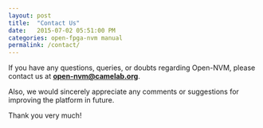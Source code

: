 ```yaml
---
layout: post
title:  "Contact Us"
date:   2015-07-02 05:51:00 PM
categories: open-fpga-nvm manual
permalink: /contact/
---
```


If you have any questions, queries, or doubts regarding Open-NVM, please contact us at **open-nvm@camelab.org**.

Also, we would sincerely appreciate any comments or suggestions for improving the platform in future.

Thank you very much!  